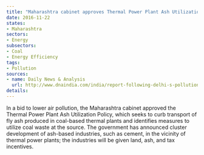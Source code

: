 ```yaml
---
title: "Maharashtra cabinet approves Thermal Power Plant Ash Utilization Policy"
date: 2016-11-22
states:
- Maharashtra
sectors:
- Energy
subsectors:
- Coal
- Energy Efficiency
tags:
- Pollution
sources:
- name: Daily News & Analysis
  url: http://www.dnaindia.com/india/report-following-delhi-s-pollution-disaster-maharashtra-adopts-policy-to-curb-transport-of-fly-ash-2273918
details:
---
```


In a bid to lower air pollution, the Maharashtra cabinet approved the Thermal Power Plant Ash Utilization Policy, which seeks to curb transport of fly ash produced in coal-based thermal plants and identifies measures to utilize coal waste at the source. The government has announced cluster development of ash-based industries, such as cement, in the vicinity of thermal power plants; the industries will be given land, ash, and tax incentives.
